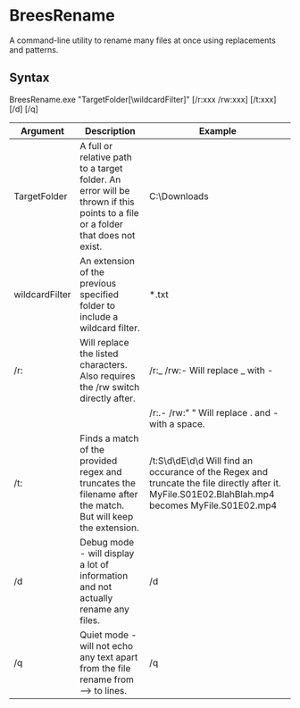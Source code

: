 # BreesRename
A command-line utility to rename many files at once using replacements and patterns.

## Syntax
BreesRename.exe "TargetFolder[\wildcardFilter]" [/r:xxx /rw:xxx] [/t:xxx] [/d] [/q]

| Argument        | Description                          | Example         |
|-----------------|--------------------------------------|-----------------|
| TargetFolder    | A full or relative path to a target folder. An error will be thrown if this points to a file or a folder that does not exist. | C:\Downloads|
| wildcardFilter  | An extension of the previous specified folder to include a wildcard filter. | *.txt |
| /r:             | Will replace the listed characters. Also requires the /rw switch directly after. | /r:_ /rw:- Will replace _ with -  
| | |/r:.- /rw:" " Will replace . and - with a space. |
| /t:             | Finds a match of the provided regex and truncates the filename after the match. But will keep the extension.| /t:S\d\dE\d\d Will find an occurance of the Regex and truncate the file directly after it. MyFile.S01E02.BlahBlah.mp4 becomes MyFile.S01E02.mp4 |
| /d              | Debug mode - will display a lot of information and not actually rename any files. | /d |
| /q              | Quiet mode - will not echo any text apart from the file rename from --> to lines. | /q |

